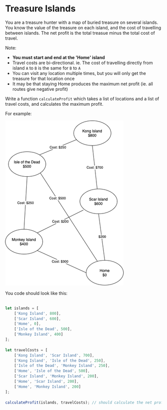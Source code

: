 # Treasure Islands
You are a treasure hunter with a map of buried treasure on several islands.  You know the value of the treasure on each island, and the cost of travelling between islands.  The net profit is the total treasue minus the total cost of travel.

Note:
- **You must start and end at the 'Home' island**
- Travel costs are bi-directional.  ie. The cost of travelling directly from island `A` to `B` is the same for `B` to `A`
- You can visit any location multiple times, but you will only get the treasure for that location once
- It may be that staying Home produces the maximum net profit (ie. all routes give negative profit)

Write a function `calculateProfit` which takes a list of locations and a list of travel costs, and calculates the maximum profit.

For example:

![map](./Treasure%20Islands.png)

You code should look like this:

```js

let islands = [
    ['Kong Island', 800],
    ['Scar Island', 600],
    ['Home', 0],
    ['Isle of the Dead', 500],
    ['Monkey Island', 400]
];

let travelCosts = [
    ['Kong Island', 'Scar Island', 700],
    ['Kong Island', 'Isle of the Dead', 250],
    ['Isle of the Dead', 'Monkey Island', 250],
    ['Home', 'Isle of the Dead', 500],
    ['Scar Island', 'Monkey Island', 200],
    ['Home', 'Scar Island', 200],
    ['Home', 'Monkey Island', 200]
];

calculateProfit(islands, travelCosts); // should calculate the net profit


```




